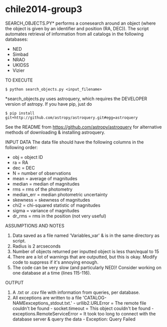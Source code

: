 chile2014-group3
================

SEARCH_OBJECTS.PY* performs a conesearch around an object (where the object is given by an identifier and position (RA, DEC)). The script automates retrieval of information from all catalogs in the following databases:
  - NED
  - Simbad
  - NRAO
  - UKIDSS
  - Vizier

TO EXECUTE



    $ python search_objects.py <input_filename>

*search_objects.py uses astroquery, which requires the DEVELOPER version of astropy. If you have pip, just do 



    $ pip install git+http://github.com/astropy/astroquery.git#egg=astroquery
    
See the README from https://github.com/astropy/astroquery for alternative methods of downloading & installing astroquery.

INPUT DATA
The data file should have the following columns in the following order:
  - obj = object ID
  - ra = RA
  - dec = DEC
  - N = number of observations
  - mean = average of magnitudes
  - median = median of magnitudes
  - rms = rms of the photometry
  - median_err = median photometric uncertainty
  - skewness = skewness of magnitudes
  - chi2 = chi-squared statistic of magnitudes
  - sigma = variance of magnitudes
  - dr_rms = rms in the position (not very useful)

ASSUMPTIONS AND NOTES
  1. Data saved as a file named 'Variables_var' & is in the same directory as  script.
  2. Radius is 2 arcseconds
  3. Number of objects returned per inputted object is less than/equal to 15
  4. There are a lot of warnings that are outputted, but this is okay. Modify code to suppress if it's annoying enough.
  5. The code can be very slow (and particularly NED)! Consider working on one database at a time (lines 115-116).

OUTPUT
  1. A .txt or .csv file with information from queries, per database.
  2. All exceptions are written to a file 'CATALOG-NAMEexceptions_stdout.txt.'
    - urllib2.URLError = The remote file couldn't be found
    - socket.timeout   = This object couldn't be found
    - exceptions.RemoteServiceError = It took too long to connect with the database server & query the data
    - Exception: Query Failed
